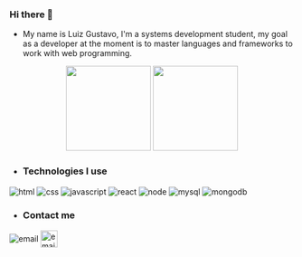 ### Hi there 👋

* My name is Luiz Gustavo, I'm a systems development student, my goal as a developer at the moment is to master languages and frameworks to work with web programming.

<div align="center">
  <img height="150px" src="https://github-readme-stats.vercel.app/api?username=Luiz-NP&hide=stars,issues&show_icons=true&theme=tokyonight"/>
  <img height="150px" src="https://github-readme-stats.vercel.app/api/top-langs/?username=Luiz-NP&layout=compact&theme=tokyonight"/>
</div>

- ### Technologies I use
<div style="display: inline_blok">
    <img align="center" alt="html" src="https://img.shields.io/badge/HTML5-E34F26?style=for-the-badge&logo=html5&logoColor=white" />
    <img align="center" alt="css" src="https://img.shields.io/badge/CSS3-1572B6?style=for-the-badge&logo=css3&logoColor=white" />
    <img align="center" alt="javascript" src="https://img.shields.io/badge/JavaScript-F7DF1E?style=for-the-badge&logo=javascript&logoColor=black" />
    <img align="center" alt="react" src="https://img.shields.io/badge/React-20232A?style=for-the-badge&logo=react&logoColor=61DAFB" />
    <img align="center" alt="node" src="https://img.shields.io/badge/Node.js-43853D?style=for-the-badge&logo=node.js&logoColor=white" />
    <img align="center" alt="mysql" src="https://img.shields.io/badge/MySQL-005C84?style=for-the-badge&logo=mysql&logoColor=white" />
    <img align="center" alt="mongodb" src="https://img.shields.io/badge/MongoDB-4EA94B?style=for-the-badge&logo=mongodb&logoColor=white" />
</div>

- ### Contact me
<div style="display: inline_blok">
    <img align="center" alt="email" src="https://img.shields.io/badge/Gmail-D14836?style=for-the-badge&logo=gmail&logoColor=white" />
    <a href="https://www.linkedin.com/in/luiz-gustavo-silva-oliveira-04917a23a/">
        <img  width="30px" align="center" alt="email" src="https://cdn-icons-png.flaticon.com/512/145/145807.png" />
    </a>
</div>

